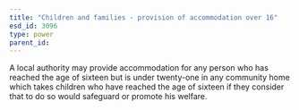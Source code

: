```yaml
---
title: "Children and families - provision of accommodation over 16"
esd_id: 3096
type: power
parent_id:  
---
```


A local authority may provide accommodation for any person who has reached the age of sixteen but is under twenty-one in any community home which takes children who have reached the age of sixteen if they consider that to do so would safeguard or promote his welfare.

